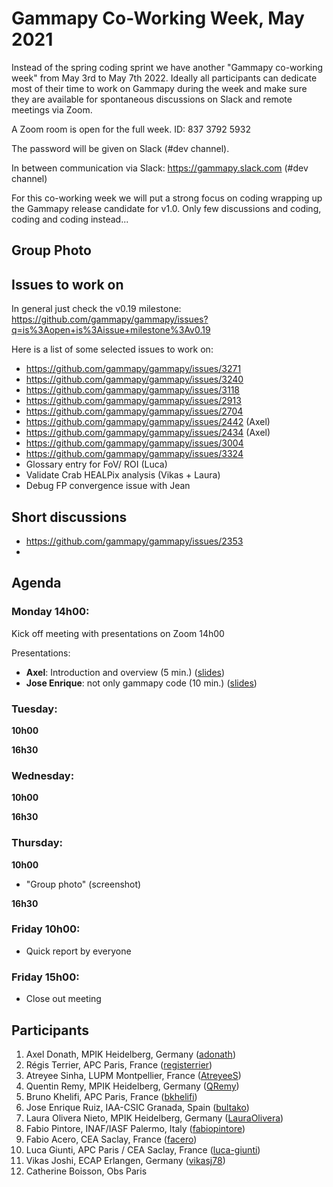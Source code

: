 # Gammapy Co-Working Week, May 2021

Instead of the spring coding sprint we have another "Gammapy co-working week" from May 3rd to May 7th 2022.
Ideally all participants can dedicate most of their time to work on Gammapy during the week and make sure
they are available for spontaneous discussions on Slack and remote meetings via Zoom.

A Zoom room is open for the full week. ID: 837 3792 5932

The password will be given on Slack (#dev channel).

In between communication via Slack: https://gammapy.slack.com (#dev channel)

For this co-working week we will put a strong focus on coding wrapping up the Gammapy release candidate for v1.0.
Only few discussions and coding, coding and coding instead...

## Group Photo



## Issues to work on

In general just check the v0.19 milestone: https://github.com/gammapy/gammapy/issues?q=is%3Aopen+is%3Aissue+milestone%3Av0.19

Here is a list of some selected issues to work on:
- https://github.com/gammapy/gammapy/issues/3271
- https://github.com/gammapy/gammapy/issues/3240
- https://github.com/gammapy/gammapy/issues/3118
- https://github.com/gammapy/gammapy/issues/2913
- https://github.com/gammapy/gammapy/issues/2704
- https://github.com/gammapy/gammapy/issues/2442 (Axel)
- https://github.com/gammapy/gammapy/issues/2434 (Axel)
- https://github.com/gammapy/gammapy/issues/3004
- https://github.com/gammapy/gammapy/issues/3324
- Glossary entry for FoV/ ROI (Luca)
- Validate Crab HEALPix analysis (Vikas + Laura)
- Debug FP convergence issue with Jean

## Short discussions
- https://github.com/gammapy/gammapy/issues/2353
-

## Agenda

### Monday 14h00:
Kick off meeting with presentations on Zoom 14h00

Presentations:
- **Axel**: Introduction and overview (5 min.) ([slides](slides/))
- **Jose Enrique**: not only gammapy code (10 min.) ([slides](slides/devops.pdf))

### Tuesday:

**10h00**

**16h30**

### Wednesday:
**10h00**

**16h30**

### Thursday:
**10h00**
- "Group photo" (screenshot)

**16h30**



### Friday 10h00:
- Quick report by everyone

### Friday 15h00:
- Close out meeting

## Participants
1. Axel Donath, MPIK Heidelberg, Germany ([adonath](https://github.com/adonath))
2. Régis Terrier, APC Paris, France ([registerrier](https://github.com/registerrier))
3. Atreyee Sinha, LUPM Montpellier, France ([AtreyeeS](https://github.com/AtreyeeS))
4. Quentin Remy, MPIK Heidelberg, Germany ([QRemy](https://github.com/QRemy))
5. Bruno Khelifi, APC Paris, France ([bkhelifi](https://github.com/bkhelifi))
6. Jose Enrique Ruiz, IAA-CSIC Granada, Spain ([bultako](https://github.com/bultako))
7. Laura Olivera Nieto, MPIK Heidelberg, Germany ([LauraOlivera](https://github.com/LauraOlivera))
8. Fabio Pintore, INAF/IASF Palermo, Italy ([fabiopintore](https://github.com/fabiopintore))
9. Fabio Acero, CEA Saclay, France ([facero](https://github.com/facero))
10. Luca Giunti, APC Paris / CEA Saclay, France ([luca-giunti](https://github.com/luca-giunti))
11. Vikas Joshi, ECAP Erlangen, Germany ([vikasj78](https://github.com/vikasj87))
12. Catherine Boisson, Obs Paris
